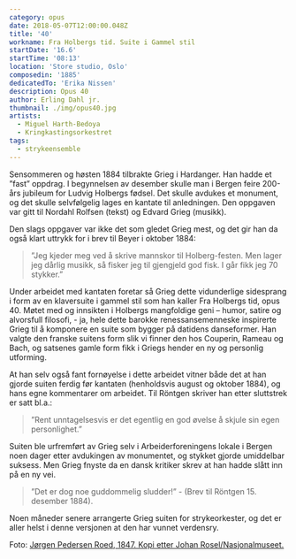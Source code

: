 ```yaml
---
category: opus
date: 2018-05-07T12:00:00.048Z
title: '40'
workname: Fra Holbergs tid. Suite i Gammel stil
startDate: '16.6'
startTime: '08:13'
location: 'Store studio, Oslo'
composedin: '1885'
dedicatedTo: 'Erika Nissen'
description: Opus 40
author: Erling Dahl jr.
thumbnail: ./img/opus40.jpg
artists:
  - Miguel Harth-Bedoya
  - Kringkastingsorkestret
tags:
  - strykeensemble
---
```

Sensommeren og høsten 1884 tilbrakte Grieg i Hardanger. Han hadde et ”fast” oppdrag. I begynnelsen av desember skulle man i Bergen feire 200-års jubileum for Ludvig Holbergs fødsel. Det skulle avdukes et monument, og det skulle selvfølgelig lages en kantate til anledningen. Den oppgaven var gitt til Nordahl Rolfsen (tekst) og Edvard Grieg (musikk).

Den slags oppgaver var ikke det som gledet Grieg mest, og det gir han da også klart uttrykk for i brev til Beyer i oktober 1884:

> ”Jeg kjeder meg ved å skrive mannskor til Holberg-festen. Men lager jeg dårlig musikk, så fisker jeg til gjengjeld god fisk. I går fikk jeg 70 stykker.”

Under arbeidet med kantaten foretar så Grieg dette vidunderlige sidesprang i form av en klaversuite i gammel stil som han kaller Fra Holbergs tid, opus 40. Møtet med og innsikten i Holbergs mangfoldige geni – humor, satire og alvorsfull filosofi, - ja, hele dette barokke renessansemenneske inspirerte Grieg til å komponere en suite som bygger på datidens danseformer. Han valgte den franske suitens form slik vi finner den hos Couperin, Rameau og Bach, og satsenes gamle form fikk i Griegs hender en ny og personlig utforming.

At han selv også fant fornøyelse i dette arbeidet vitner både det at han gjorde suiten ferdig før kantaten (henholdsvis august og oktober 1884), og hans egne kommentarer om arbeidet. Til Röntgen skriver han etter sluttstrek er satt bl.a.:

> ”Rent unntagelsesvis er det egentlig en god øvelse å skjule sin egen personlighet.”

Suiten ble urfremført av Grieg selv i Arbeiderforeningens lokale i Bergen noen dager etter avdukingen av monumentet, og stykket gjorde umiddelbar suksess. Men Grieg fnyste da en dansk kritiker skrev at han hadde slått inn på en ny vei.

> ”Det er dog noe guddommelig sludder!” - (Brev til Röntgen 15. desember 1884).

Noen måneder senere arrangerte Grieg suiten for strykeorkester, og det er aller helst i denne versjonen at den har vunnet verdensry.

Foto: <a href="http://samling.nasjonalmuseet.no/no/object/NG.M.00185#" target="_blank">Jørgen Pedersen Roed, 1847. Kopi etter Johan Rosel/Nasjonalmuseet.</a>
